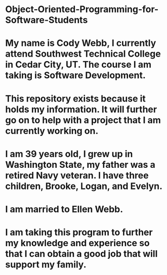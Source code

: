 # Object-Oriented-Programming-for-Software-Students

# <p1>My name is Cody Webb, I currently attend Southwest Technical College in Cedar City, UT. The course I am taking is Software Development.</p1>

# <p2>This repository exists because it holds my information. It will further go on to help with a project that I am currently working on.</p2>

# <p3>I am 39 years old, I grew up in Washington State, my father was a retired Navy veteran. I have three children, Brooke, Logan, and Evelyn.
# I am married to Ellen Webb.</p3>

# <p4>I am taking this program to further my knowledge and experience so that I can obtain a good job that will support my family.</p4>
